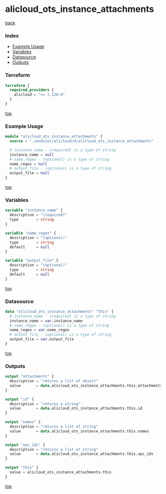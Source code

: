 # alicloud_ots_instance_attachments

[back](../alicloud.md)

### Index

- [Example Usage](#example-usage)
- [Variables](#variables)
- [Datasource](#datasource)
- [Outputs](#outputs)

### Terraform

```terraform
terraform {
  required_providers {
    alicloud = ">= 1.120.0"
  }
}
```

[top](#index)

### Example Usage

```terraform
module "alicloud_ots_instance_attachments" {
  source = "./modules/alicloud/d/alicloud_ots_instance_attachments"

  # instance_name - (required) is a type of string
  instance_name = null
  # name_regex - (optional) is a type of string
  name_regex = null
  # output_file - (optional) is a type of string
  output_file = null
}
```

[top](#index)

### Variables

```terraform
variable "instance_name" {
  description = "(required)"
  type        = string
}

variable "name_regex" {
  description = "(optional)"
  type        = string
  default     = null
}

variable "output_file" {
  description = "(optional)"
  type        = string
  default     = null
}
```

[top](#index)

### Datasource

```terraform
data "alicloud_ots_instance_attachments" "this" {
  # instance_name - (required) is a type of string
  instance_name = var.instance_name
  # name_regex - (optional) is a type of string
  name_regex = var.name_regex
  # output_file - (optional) is a type of string
  output_file = var.output_file
}
```

[top](#index)

### Outputs

```terraform
output "attachments" {
  description = "returns a list of object"
  value       = data.alicloud_ots_instance_attachments.this.attachments
}

output "id" {
  description = "returns a string"
  value       = data.alicloud_ots_instance_attachments.this.id
}

output "names" {
  description = "returns a list of string"
  value       = data.alicloud_ots_instance_attachments.this.names
}

output "vpc_ids" {
  description = "returns a list of string"
  value       = data.alicloud_ots_instance_attachments.this.vpc_ids
}

output "this" {
  value = alicloud_ots_instance_attachments.this
}
```

[top](#index)